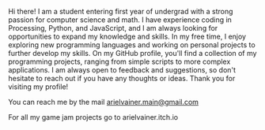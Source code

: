 Hi there! I am a student entering first year of undergrad with a strong passion for computer science and math. I have experience coding in Processing, Python, and JavaScript, and I am always looking for opportunities to expand my knowledge and skills. In my free time, I enjoy exploring new programming languages and working on personal projects to further develop my skills. On my GitHub profile, you'll find a collection of my programming projects, ranging from simple scripts to more complex applications. I am always open to feedback and suggestions, so don't hesitate to reach out if you have any thoughts or ideas. Thank you for visiting my profile!

You can reach me by the mail arielvainer.main@gmail.com

For all my game jam projects go to arielvainer.itch.io

<!---
VainerAriel/VainerAriel is a ✨ special ✨ repository because its `README.md` (this file) appears on your GitHub profile.
You can click the Preview link to take a look at your changes.
--->
